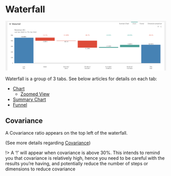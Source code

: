 # Waterfall

![waterfall](images/waterfall.png)

Waterfall is a group of 3 tabs. See below articles for details on each tab:

* [Chart](compare/web_application/dashboard/chart.md)
    * [Zoomed View](compare/web_application/dashboard/zoomed_view.md)
* [Summary Chart](compare/web_application/dashboard/summary_chart.md)
* [Funnel](compare/web_application/dashboard/funnel.md)

## Covariance

A Covariance ratio appears on the top left of the waterfall.

(See more details regarding [Covariance](compare/model/covariance.md))

!> A ‘!’ will appear when covariance is above 30%. This intends to remind you that covariance is relatively high, hence you need to be careful with the results you’re having, and potentially reduce the number of steps or dimensions to reduce covariance
